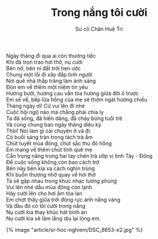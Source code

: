 ﻿---
title: Trong nắng tôi cười
author: Sư cô Chân Huệ Tri
---

<!-- Xóm Hạ, tháng 12 năm 2021 -->

<div class="verse"><p>Ngày tháng đi qua ai còn thương tiếc<br/>
Khi đã trọn trao hơi thở, nụ cười<br/>
Bên nớ, bên ni đất trời hẹn ước<br/>
Chung một lối đi xây đắp tình người<br/>
Nơi quê nhà thắp trăng làm ánh sáng<br/>
Đón em về thêm một niệm tin yêu<br/>
Hương bưởi, hương cau vẫn tỏa hương giữa đời ô trược<br/>
Em sẽ về, bếp lửa hồng của mẹ sẽ thơm ngát hương chiều<br/>
Tháng ngày ơi! Cứ vui lên đi nhé<br/>
Cuộc hội ngộ nào mà chẳng phải chia ly<br/>
Ta đã sống, đã hiến dâng, đã cháy bừng tuổi trẻ<br/>
Và cùng chung bao ngày tháng diệu kỳ<br/>
Thôi! Nói làm gì cái chuyện ở và đi.<br/>
Có buổi sáng tràn trong tách trà ấm<br/>
Chút tuyết mùa đông, chút sắc thu đỏ hồng<br/>
Em mang về thêm chút tình quê mẹ<br/>
Cẩn trọng nâng trong hai tay chén trà ướp vị tình Tây - Đông<br/>
Để cuộc sống không còn bao cách trở<br/>
Bên này bên kia xa cách nghìn trùng<br/>
Khi buồn thương nhớ quay về hơi thở<br/>
Ta sẽ gặp nhau trong khúc nhạc tương phùng <br/>
Vui lên nhé dẫu mùa đông còn lạnh<br/>
Hãy cười lên cho hơi ấm tỏa lan<br/>
Em chợt thấy giữa trời đông rực ánh nắng vàng<br/>
Và đâu đó có tôi cười trong nắng<br/>
Nụ cười kia thay khúc hát bình an<br/>
Nụ cười kia sẽ làm lắng dịu lại lòng em.</p></div>

<div class="article-end"></div>

{% image "article/sr-hoc-nghiem/DSC_8653-e2.jpg" %}
